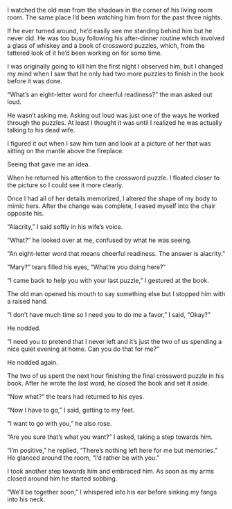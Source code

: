 I watched the old man from the shadows in the corner of his living room room. The same place I’d been watching him from for the past three nights.

If he ever turned around, he’d easily see me standing behind him but he never did. He was too busy following his after-dinner routine which involved a glass of whiskey and a book of crossword puzzles, which, from the tattered look of it he’d been working on for some time.

I was originally going to kill him the first night I observed him, but I changed my mind when I saw that he only had two more puzzles to finish in the book before it was done.

“What’s an eight-letter word for cheerful readiness?” the man asked out loud.

He wasn’t asking me. Asking out loud was just one of the ways he worked through the puzzles. At least I thought it was until I realized he was actually talking to his dead wife.

I figured it out when I saw him turn and look at a picture of her that was sitting on the mantle above the fireplace.

Seeing that gave me an idea.

When he returned his attention to the crossword puzzle. I floated closer to the picture so I could see it more clearly.

Once I had all of her details memorized, I altered the shape of my body to mimic hers. After the change was complete, I eased myself into the chair opposite his.

“Alacrity,” I said softly in his wife’s voice.

“What?” he looked over at me, confused by what he was seeing.

“An eight-letter word that means cheerful readiness. The answer is alacrity.”

“Mary?” tears filled his eyes, “What’re you doing here?”

“I came back to help you with your last puzzle,” I gestured at the book.

The old man opened his mouth to say something else but I stopped him with a raised hand.

“I don’t have much time so I need you to do me a favor,” I said, “Okay?”

He nodded.

“I need you to pretend that I never left and it’s just the two of us spending a nice quiet evening at home. Can you do that for me?”

He nodded again.

The two of us spent the next hour finishing the final crossword puzzle in his book. After he wrote the last word, he closed the book and set it aside.

“Now what?” the tears had returned to his eyes.

“Now I have to go,” I said, getting to my feet.

“I want to go with you,” he also rose.

“Are you sure that’s what you want?” I asked, taking a step towards him.

“I’m positive,” he replied, “There’s nothing left here for me but memories.” He glanced around the room, “I’d rather be with you.”

I took another step towards him and embraced him. As soon as my arms closed around him he started sobbing.

“We’ll be together soon,” I whispered into his ear before sinking my fangs into his neck.